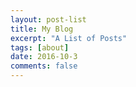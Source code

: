 ```yaml
---
layout: post-list
title: My Blog
excerpt: "A List of Posts"
tags: [about]
date: 2016-10-3
comments: false
---
```

